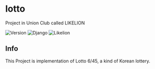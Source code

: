 lotto
===
Project in Union Club called LIKELION

![Version](https://img.shields.io/badge/Version-1.0.0-green.svg) ![Django](https://img.shields.io/badge/Python-Django-darkgreen.svg) ![Likelion](https://img.shields.io/badge/Likelion-MJU(Seoul)-informational.svg)


Info
---
This Project is implementation of Lotto 6/45, a kind of Korean lottery.
